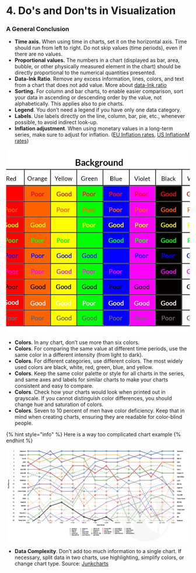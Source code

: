 # 4. Do's and Don'ts in Visualization

### A General Conclusion

* **Time axis.** When using time in charts, set it on the horizontal axis. Time should run from left to right. Do not skip values \(time periods\), even if there are no values.
* **Proportional values.** The numbers in a chart \(displayed as bar, area, bubble, or other physically measured element in the chart\) should be directly proportional to the numerical quantities presented.
* **Data-Ink Ratio**. Remove any excess information, lines, colors, and text from a chart that does not add value. More about [data-Ink ratio](http://www.infovis-wiki.net/index.php/Data-Ink_Ratio)
* **Sorting.** For column and bar charts, to enable easier comparison, sort your data in ascending or descending order by the value, not alphabetically. This applies also to pie charts.
* **Legend**. You don’t need a legend if you have only one data category.
* **Labels**. Use labels directly on the line, column, bar, pie, etc., whenever possible, to avoid indirect look-up.
* **Inflation adjustment**. When using monetary values in a long-term series, make sure to adjust for inflation. \([EU Inflation rates](http://www.aboutinflation.com/inflation/european-union---inflation), [US InflationM rates](http://www.usinflationcalculator.com/inflation/historical-inflation-rates/)\)

![](../.gitbook/assets/color-contrast-chart-59091b973df78c9283e31928-8f0e8f537b1a48d2b8961afa04bc6928.jpg)

* **Colors**. In any chart, don’t use more than six colors.
* **Colors**. For comparing the same value at different time periods, use the same color in a different intensity \(from light to dark\).
* **Colors**. For different categories, use different colors. The most widely used colors are black, white, red, green, blue, and yellow.
* **Colors**. Keep the same color palette or style for all charts in the series, and same axes and labels for similar charts to make your charts consistent and easy to compare.
* **Colors**. Check how your charts would look when printed out in grayscale. If you cannot distinguish color differences, you should change hue and saturation of colors.
* **Colors**. Seven to 10 percent of men have color deficiency. Keep that in mind when creating charts, ensuring they are readable for color-blind people.

{% hint style="info" %}
Here is a way too complicated chart example
{% endhint %}

![](../.gitbook/assets/6a00d8341e992c53ef017ee6ec98d3970d.png)

* **Data Complexity**. Don’t add too much information to a single chart. If necessary, split data in two charts, use highlighting, simplify colors, or change chart type. Source: [Junkcharts](http://junkcharts.typepad.com/junk_charts/2013/01/ruining-the-cake-with-too-much-icing.html)

